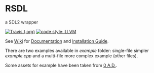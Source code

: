 RSDL
===
a SDL2 wrapper

[![Travis (.org)](https://travis-ci.com/UTAP/RSDL.svg)](https://travis-ci.com/UTAP/RSDL)
[![code style: LLVM](https://img.shields.io/badge/code_style-LLVM-brightgreen.svg)](https://llvm.org/docs/CodingStandards.html)

See [Wiki](../../wiki) for [Documentation](../../wiki/Documentation) and [Installation Guide](../../wiki/Installation).

There are two examples available in _example_ folder: single-file simpler _example.cpp_ and a multi-file more complex example (other files).

Some assets for example have been taken from [0 A.D.](https://play0ad.com/).
